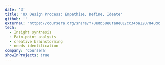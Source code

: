 ```yaml
---
date: '3'
title: 'UX Design Process: Empathize, Define, Ideate'
github: ''
external: 'https://coursera.org/share/f78edb58e8fa8e012cc34ba1207d48dc'
tech:
  - Insight synthesis
  - Pain-point analysis
  - creative brainstorming
  - needs identification
company: 'Coursera'
showInProjects: true
---
```

